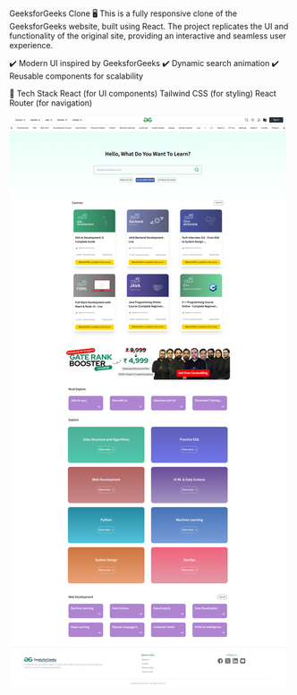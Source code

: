 GeeksforGeeks Clone 🖥️
This is a fully responsive clone of the GeeksforGeeks website, built using React. The project replicates the UI and functionality of the original site, providing an interactive and seamless user experience.

✔️ Modern UI inspired by GeeksforGeeks
✔️ Dynamic search animation
✔️ Reusable components for scalability

🔧 Tech Stack
React (for UI components)
Tailwind CSS (for styling)
React Router (for navigation)

![Homepage Screenshot](src/components/assets/ss/screenshot.png)
